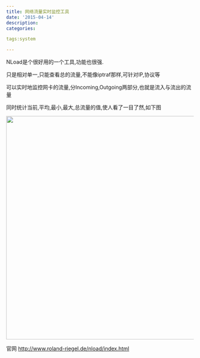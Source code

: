 ```yaml
---
title: 网络流量实时监控工具
date: '2015-04-14'
description:
categories:

tags:system

---
```


>

NLoad是个很好用的一个工具,功能也很强.

只是相对单一,只能查看总的流量,不能像iptraf那样,可针对IP,协议等

可以实时地监控网卡的流量,分Incoming,Outgoing两部分,也就是流入与流出的流量

同时统计当前,平均,最小,最大,总流量的值,使人看了一目了然,如下图

>

<img src="{{urls.media}}/网络流量实时监控工具/1.jpg" alt="" width="600">

>

官网 http://www.roland-riegel.de/nload/index.html

